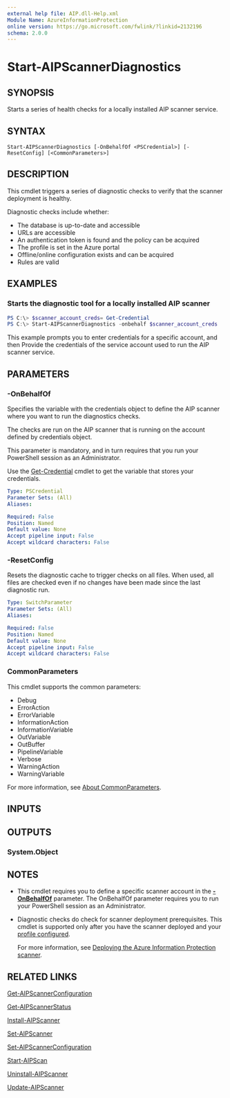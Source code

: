 ```yaml
---
external help file: AIP.dll-Help.xml
Module Name: AzureInformationProtection
online version: https://go.microsoft.com/fwlink/?linkid=2132196
schema: 2.0.0
---
```


# Start-AIPScannerDiagnostics

## SYNOPSIS
Starts a series of health checks for a locally installed AIP scanner service.

## SYNTAX

```
Start-AIPScannerDiagnostics [-OnBehalfOf <PSCredential>] [-ResetConfig] [<CommonParameters>]
```

## DESCRIPTION
This cmdlet triggers a series of diagnostic checks to verify that the scanner deployment is healthy.

Diagnostic checks include whether:

- The database is up-to-date and accessible
- URLs are accessible
- An authentication token is found and the policy can be acquired
- The profile is set in the Azure portal
- Offline/online configuration exists and can be acquired
- Rules are valid

## EXAMPLES

### Starts the diagnostic tool for a locally installed AIP scanner
```powershell
PS C:\> $scanner_account_creds= Get-Credential
PS C:\> Start-AIPScannerDiagnostics -onbehalf $scanner_account_creds
```

This example prompts you to enter credentials for a specific account, and then Provide the credentials of the service account used to run the AIP scanner service.

## PARAMETERS

### -OnBehalfOf
Specifies the variable with the credentials object to define the AIP scanner where you want to run the diagnostics checks.

The checks are run on the AIP scanner that is running on the account defined by credentials object.

This parameter is mandatory, and in turn requires that you run your PowerShell session as an Administrator.

Use the [Get-Credential](https://docs.microsoft.com/powershell/module/microsoft.powershell.security/get-credential) cmdlet to get the variable that stores your credentials.

```yaml
Type: PSCredential
Parameter Sets: (All)
Aliases:

Required: False
Position: Named
Default value: None
Accept pipeline input: False
Accept wildcard characters: False
```

### -ResetConfig
Resets the diagnostic cache to trigger checks on all files. When used, all files are checked even if no changes have been made since the last diagnostic run.

```yaml
Type: SwitchParameter
Parameter Sets: (All)
Aliases:

Required: False
Position: Named
Default value: None
Accept pipeline input: False
Accept wildcard characters: False
```

### CommonParameters
This cmdlet supports the common parameters:

- Debug
- ErrorAction
- ErrorVariable
- InformationAction
- InformationVariable
- OutVariable
- OutBuffer
- PipelineVariable
- Verbose
- WarningAction
- WarningVariable

For more information, see [About CommonParameters](http://go.microsoft.com/fwlink/?LinkID=113216).

## INPUTS

## OUTPUTS

### System.Object

## NOTES
- This cmdlet requires you to define a specific scanner account in the **[-OnBehalfOf](#-onbehalfof)** parameter. The OnBehalfOf parameter requires you to run your PowerShell session as an Administrator.

- Diagnostic checks do check for scanner deployment prerequisites. This cmdlet is supported only after you have the scanner deployed and your [profile configured](https://docs.microsoft.com/azure/information-protection/deploy-aip-scanner#install-the-scanner).

    For more information, see [Deploying the Azure Information Protection scanner](https://docs.microsoft.com/azure/information-protection/deploy-aip-scanner).

## RELATED LINKS
[Get-AIPScannerConfiguration](./Get-AIPScannerConfiguration.md)

[Get-AIPScannerStatus](./Get-AIPScannerStatus.md)

[Install-AIPScanner](./Install-AIPScanner.md)

[Set-AIPScanner](./Set-AIPScanner.md)

[Set-AIPScannerConfiguration](Set-AIPScannerConfiguration.md)

[Start-AIPScan](./Stop-AIPScan.md)

[Uninstall-AIPScanner](./Uninstall-AIPScanner.md)

[Update-AIPScanner](Update-AIPScanner.md)
